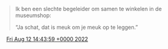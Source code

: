 > Ik ben een slechte begeleider om samen te winkelen in de museumshop:  
>   
> “Ja schat, dat is meuk om je meuk op te leggen\.”

<img src="../../media/tweet.ico" width="12" /> [Fri Aug 12 14:43:59 +0000 2022](https://twitter.com/DromerDenker/status/1558102000402927616)